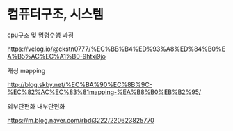 # 컴퓨터구조, 시스템

cpu구조 및 명령수행 과정

https://velog.io/@ckstn0777/%EC%BB%B4%ED%93%A8%ED%84%B0%EA%B5%AC%EC%A1%B0-9htxi9jo



캐싱 mapping

http://blog.skby.net/%EC%BA%90%EC%8B%9C-%EC%82%AC%EC%83%81mapping-%EA%B8%B0%EB%B2%95/



외부단편화 내부단편화

https://m.blog.naver.com/rbdi3222/220623825770


